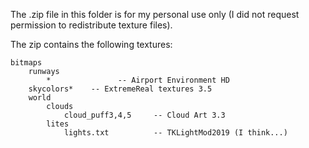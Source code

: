 The .zip file in this folder is for my personal use only (I did not request permission to redistribute texture files).

The zip contains the following textures:

```
bitmaps
    runways
        *               -- Airport Environment HD
    skycolors*    -- ExtremeReal textures 3.5
    world
        clouds
            cloud_puff3,4,5     -- Cloud Art 3.3
        lites
            lights.txt          -- TKLightMod2019 (I think...)
```